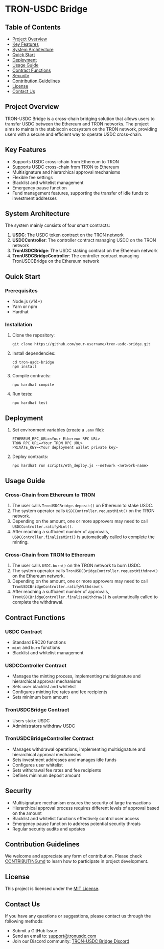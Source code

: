 # TRON-USDC Bridge

## Table of Contents

- [Project Overview](#project-overview)
- [Key Features](#key-features)
- [System Architecture](#system-architecture)
- [Quick Start](#quick-start)
- [Deployment](#deployment)
- [Usage Guide](#usage-guide)
- [Contract Functions](#contract-functions)
- [Security](#security)
- [Contribution Guidelines](#contribution-guidelines)
- [License](#license)
- [Contact Us](#contact-us)

## Project Overview

TRON-USDC Bridge is a cross-chain bridging solution that allows users to transfer USDC between the Ethereum and TRON networks. The project aims to maintain the stablecoin ecosystem on the TRON network, providing users with a secure and efficient way to operate USDC cross-chain.

## Key Features

- Supports USDC cross-chain from Ethereum to TRON
- Supports USDC cross-chain from TRON to Ethereum
- Multisignature and hierarchical approval mechanisms
- Flexible fee settings
- Blacklist and whitelist management
- Emergency pause function
- Fund management features, supporting the transfer of idle funds to investment addresses

## System Architecture

The system mainly consists of four smart contracts:

1. **USDC**: The USDC token contract on the TRON network
2. **USDCController**: The controller contract managing USDC on the TRON network
3. **TronUSDCBridge**: The USDC staking contract on the Ethereum network
4. **TronUSDCBridgeController**: The controller contract managing TronUSDCBridge on the Ethereum network

## Quick Start

### Prerequisites

- Node.js (v14+)
- Yarn or npm
- Hardhat

### Installation

1. Clone the repository:

   ```
   git clone https://github.com/your-username/tron-usdc-bridge.git
   ```

2. Install dependencies:

   ```
   cd tron-usdc-bridge
   npm install
   ```

3. Compile contracts:

   ```
   npx hardhat compile
   ```

4. Run tests:

   ```
   npx hardhat test
   ```

## Deployment

1. Set environment variables (create a `.env` file):

   ```
   ETHEREUM_RPC_URL=<Your Ethereum RPC URL>
   TRON_RPC_URL=<Your TRON RPC URL>
   PRIVATE_KEY=<Your deployment wallet private key>
   ```

2. Deploy contracts:

   ```
   npx hardhat run scripts/eth_deploy.js --network <network-name>
   ```

## Usage Guide

### Cross-Chain from Ethereum to TRON

1. The user calls `TronUSDCBridge.deposit()` on Ethereum to stake USDC.
2. The system operator calls `USDCController.requestMint()` on the TRON network.
3. Depending on the amount, one or more approvers may need to call `USDCController.ratifyMint()`.
4. After reaching a sufficient number of approvals, `USDCController.finalizeMint()` is automatically called to complete the minting.

### Cross-Chain from TRON to Ethereum

1. The user calls `USDC.burn()` on the TRON network to burn USDC.
2. The system operator calls `TronUSDCBridgeController.requestWithdraw()` on the Ethereum network.
3. Depending on the amount, one or more approvers may need to call `TronUSDCBridgeController.ratifyWithdraw()`.
4. After reaching a sufficient number of approvals, `TronUSDCBridgeController.finalizeWithdraw()` is automatically called to complete the withdrawal.

## Contract Functions

### USDC Contract

- Standard ERC20 functions
- `mint` and `burn` functions
- Blacklist and whitelist management

### USDCController Contract

- Manages the minting process, implementing multisignature and hierarchical approval mechanisms
- Sets user blacklist and whitelist
- Configures minting fee rates and fee recipients
- Sets minimum burn amount

### TronUSDCBridge Contract

- Users stake USDC
- Administrators withdraw USDC

### TronUSDCBridgeController Contract

- Manages withdrawal operations, implementing multisignature and hierarchical approval mechanisms
- Sets investment addresses and manages idle funds
- Configures user whitelist
- Sets withdrawal fee rates and fee recipients
- Defines minimum deposit amount

## Security

- Multisignature mechanism ensures the security of large transactions
- Hierarchical approval process requires different levels of approval based on the amount
- Blacklist and whitelist functions effectively control user access
- Emergency pause function to address potential security threats
- Regular security audits and updates

## Contribution Guidelines

We welcome and appreciate any form of contribution. Please check [CONTRIBUTING.md](CONTRIBUTING.md) to learn how to participate in project development.

## License

This project is licensed under the [MIT License](LICENSE).

## Contact Us

If you have any questions or suggestions, please contact us through the following methods:

- Submit a GitHub Issue
- Send an email to: support@tronusdc.com
- Join our Discord community: [TRON-USDC Bridge Discord](https://discord.gg)